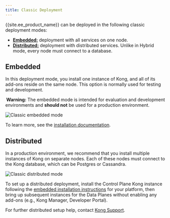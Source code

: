 ```yaml
---
title: Classic Deployment
---
```

{{site.ee_product_name}} can be deployed in the following classic deployment modes:
* [**Embedded:**](#embedded) deployment with all services on one node.
* [**Distributed:**](#distributed) deployment with distributed services. Unlike 
in Hybrid mode, every node must connect to a database.


## Embedded

In this deployment mode, you install one instance of Kong, and all of its add-ons
reside on the same node. This option is normally used for testing and development.
<div class="alert alert-warning">
  <i class="fas fa-exclamation-triangle" style="color:orange; margin-right:3px"></i>
  <b>Warning:</b> The embedded mode is intended for evaluation and development
  environments and <b>should not</b> be used for a production environment.
</div>

![Classic embedded mode](/assets/images/docs/ee/deployment/deployment-classic-dev.png)

To learn more, see the [installation documentation](/enterprise/{{page.kong_version}}/deployment/installation).

## Distributed

In a production environment, we recommend that you install multiple instances of
Kong on separate nodes. Each of these nodes must connect to the Kong database,
which can be Postgres or Cassandra.

![Classic distributed mode](/assets/images/docs/ee/deployment/deployment-classic-distributed.png)

To set up a distributed deployment, install the Control Plane Kong instance
following the [embedded installation instructions](/enterprise/{{page.kong_version}}/deployment/installation)
for your platform, then bring up subsequent instances for the Data Planes without
enabling any add-ons (e.g., Kong Manager, Developer Portal).

For further distributed setup help, contact [Kong Support](https://support.konghq.com/support/s/).
